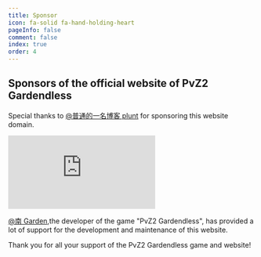 ```yaml
---
title: Sponsor
icon: fa-solid fa-hand-holding-heart
pageInfo: false
comment: false
index: true
order: 4
---
```


## Sponsors of the official website of PvZ2 Gardendless

Special thanks to <HopeIcon icon="fa-brands fa-bilibili"/> [@普通的一名博客 plunt](https://space.bilibili.com/451272694) for sponsoring this website domain.

<iframe class="youtube-video" src="https://www.youtube.com/embed/I-psjVIRAPg?si=TCgPbna_tHWaltkW" title="YouTube video player" frameborder="0" allow="accelerometer; autoplay; clipboard-write; encrypted-media; gyroscope; picture-in-picture; web-share" referrerpolicy="strict-origin-when-cross-origin" allowfullscreen></iframe>

<HopeIcon icon="fa-brands fa-bilibili"/> [@南 Garden](https://space.bilibili.com/355909245),the developer of the game "PvZ2 Gardendless", has provided a lot of support for the development and maintenance of this website.

Thank you for all your support of the PvZ2 Gardendless game and website!
